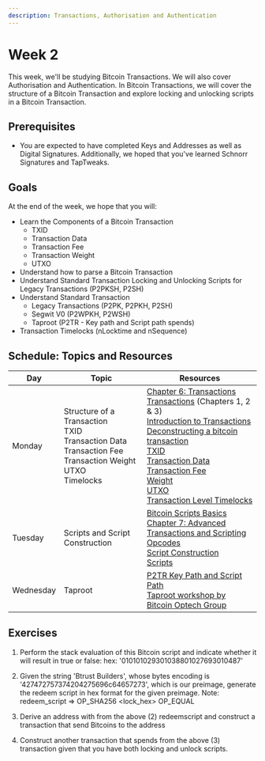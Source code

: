 ```yaml
---
description: Transactions, Authorisation and Authentication
---
```


# Week 2

This week, we'll be studying Bitcoin Transactions. We will also cover Authorisation and Authentication.
In Bitcoin Transactions, we will cover the structure of a Bitcoin Transaction and explore locking and unlocking scripts in a Bitcoin Transaction.

## Prerequisites

* You are expected to have completed Keys and Addresses as well as Digital Signatures. Additionally, we hoped that you've learned Schnorr Signatures and TapTweaks. 

## Goals

At the end of the week, we hope that you will:

* Learn the Components of a Bitcoin Transaction
    * TXID
    * Transaction Data
    * Transaction Fee
    * Transaction Weight
    * UTXO
* Understand how to parse a Bitcoin Transaction
* Understand Standard Transaction Locking and Unlocking Scripts for Legacy Transactions (P2PKSH, P2SH)
* Understand Standard Transaction
    * Legacy Transactions (P2PK, P2PKH, P2SH)
    * Segwit V0 (P2WPKH, P2WSH)
    * Taproot (P2TR - Key path and Script path spends)
* Transaction Timelocks (nLocktime and nSequence)

## Schedule: Topics and Resources

| Day | Topic |Resources                                                                                                                                              |
|-----------|-------------------------|----------------------------------------------------------------------------------------------------------------|
|Monday | Structure of a Transaction <br/> TXID <br/> Transaction Data <br/> Transaction Fee <br/> Transaction Weight <br/> UTXO <br/> Timelocks  | [Chapter 6: Transactions](https://github.com/bitcoinbook/bitcoinbook/blob/develop/ch06.asciidoc) <br/> [Transactions](https://github.com/chaincodelabs/bitcoin-tx-tutorial ) (Chapters 1, 2 & 3) <br/> [Introduction to Transactions](https://developer.bitcoin.org/devguide/transactions.html#introduction) <br/> [Deconstructing a bitcoin transaction](https://dev.to/thunderbiscuit/deconstructing-a-bitcoin-transaction-4l2n) <br/> [TXID](https://learnmeabitcoin.com/technical/txid) <br/> [Transaction Data](https://learnmeabitcoin.com/technical/transaction-data) <br/> [Transaction Fee](https://learnmeabitcoin.com/technical/transaction-fee) <br/> [Weight](https://learnmeabitcoin.com/technical/transaction-weight) <br/> [UTXO](https://learnmeabitcoin.com/technical/utxo) <br/>  [Transaction Level Timelocks](https://github.com/chaincodelabs/bitcoin-tx-tutorial/blob/main/chapter5-timelocks/transaction-level-timelocks.ipynb)  |
|Tuesday | Scripts and Script Construction | [Bitcoin Scripts Basics](https://github.com/chaincodelabs/bitcoin-tx-tutorial/blob/main/appendix/bitcoin-script.ipynb) <br/> [Chapter 7: Advanced Transactions and Scripting](https://github.com/bitcoinbook/bitcoinbook/blob/develop/ch07.asciidoc) <br/> [Opcodes](https://btcinformation.org/en/developer-reference#transactions) <br/> [Script Construction](https://learn.saylor.org/mod/book/view.php?id=36364&chapterid=18948) <br/> [Scripts](https://learnmeabitcoin.com/technical/script)  |
|Wednesday | Taproot  | [P2TR Key Path and Script Path](https://github.com/chaincodelabs/bitcoin-tx-tutorial/blob/main/chapter3-taproot/p2tr-key-and-script-path.ipynb) <br/> [Taproot workshop by Bitcoin Optech Group ]( https://bitcoinops.org/en/schorr-taproot-workshop/ )   |



## Exercises
1. Perform the stack evaluation of this Bitcoin script and indicate whether it will result in true or false:  hex: '010101029301038801027693010487'
2. Given the string 'Btrust Builders', whose bytes encoding is '427472757374204275696c64657273', which is our preimage, generate the redeem script in hex format for the given preimage. Note: redeem_script => OP_SHA256 <lock_hex> OP_EQUAL

3. Derive an address with from the above (2) redeemscript and construct a transaction that send Bitcoins to the address

4. Construct another transaction that spends from the above (3) transaction given that you have both locking and unlock scripts.
